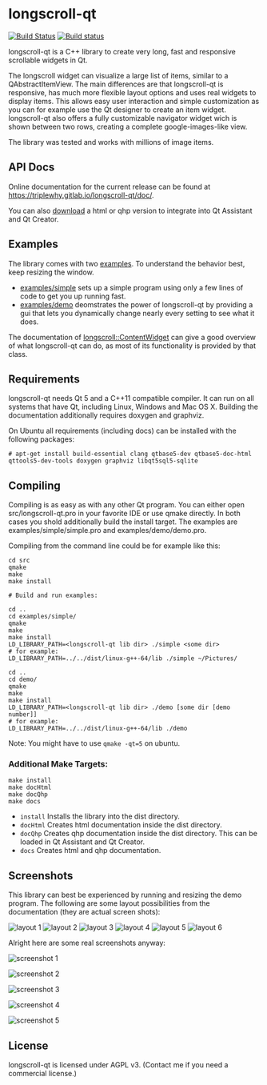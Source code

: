 # longscroll-qt
[![Build Status](https://travis-ci.org/TripleWhy/longscroll-qt.svg?branch=master)](https://travis-ci.org/TripleWhy/longscroll-qt) [![Build status](https://ci.appveyor.com/api/projects/status/wpkj3f4oca4umh4t/branch/master?svg=true)](https://ci.appveyor.com/project/TripleWhy/longscroll-qt/branch/master)

longscroll-qt is a C++ library to create very long, fast and responsive scrollable widgets in Qt.

The longscroll widget can visualize a large list of items, similar to a QAbstractItemView.
The main differences are that longscroll-qt is responsive, has much more flexible layout options and uses real widgets to display items.
This allows easy user interaction and simple customization as you can for example use the Qt designer to create an item widget.
longscroll-qt also offers a fully customizable navigator widget wich is shown between two rows, creating a complete google-images-like view.

The library was tested and works with millions of image items.

## API Docs
Online documentation for the current release can be found at https://triplewhy.gitlab.io/longscroll-qt/doc/.

You can also [download](../../releases) a html or qhp version to integrate into Qt Assistant and Qt Creator.

## Examples
The library comes with two [examples](examples). To understand the behavior best, keep resizing the window.
- [examples/simple](examples/simple) sets up a simple program using only a few lines of code to get you up running fast.
- [examples/demo](examples/demo) deomstrates the power of longscroll-qt by providing a gui that lets you dynamically change nearly every setting to see what it does.

The documentation of [longscroll::ContentWidget](https://triplewhy.gitlab.io/longscroll-qt/doc/classlongscroll_1_1_content_widget.html) can give a good overview of what longscroll-qt can do, as most of its functionality is provided by that class.

## Requirements
longscroll-qt needs Qt 5 and a C++11 compatible compiler. It can run on all systems that have Qt, including Linux, Windows and Mac OS X.
Building the documentation additionally requires doxygen and graphviz.

On Ubuntu all requirements (including docs) can be installed with the following packages:
```
# apt-get install build-essential clang qtbase5-dev qtbase5-doc-html qttools5-dev-tools doxygen graphviz libqt5sql5-sqlite
```

## Compiling
Compiling is as easy as with any other Qt program. You can either open src/longscroll-qt.pro in your favorite IDE or use qmake directly. In both cases you shold additionally build the install target.
The examples are examples/simple/simple.pro and examples/demo/demo.pro.

Compiling from the command line could be for example like this:
```
cd src
qmake
make
make install

# Build and run examples:

cd ..
cd examples/simple/
qmake
make
make install
LD_LIBRARY_PATH=<longscroll-qt lib dir> ./simple <some dir>
# for example:
LD_LIBRARY_PATH=../../dist/linux-g++-64/lib ./simple ~/Pictures/

cd ..
cd demo/
qmake
make
make install
LD_LIBRARY_PATH=<longscroll-qt lib dir> ./demo [some dir [demo number]]
# for example:
LD_LIBRARY_PATH=../../dist/linux-g++-64/lib ./demo
```
Note: You might have to use `qmake -qt=5` on ubuntu.

### Additional Make Targets:
```
make install
make docHtml
make docQhp
make docs
```
- `install`  Installs the library into the dist directory.
- `docHtml`  Creates html documentation inside the dist directory.
- `docQhp`   Creates qhp documentation inside the dist directory. This can be loaded in Qt Assistant and Qt Creator.
- `docs`     Creates html and qhp documentation.

## Screenshots
This library can best be experienced by running and resizing the demo program.
The following are some layout possibilities from the documentation (they are actual screen shots):

![layout 1](doxygen/img/layout1.png)
![layout 2](doxygen/img/layout2.png)
![layout 3](doxygen/img/layout3.png)
![layout 4](doxygen/img/layout4.png)
![layout 5](doxygen/img/layout5.png)
![layout 6](doxygen/img/layout6.png)

Alright here are some real screenshots anyway:

![screenshot 1](doxygen/img/screen01.jpg)

![screenshot 2](doxygen/img/screen02.jpg)

![screenshot 3](doxygen/img/screen04.jpg)

![screenshot 4](doxygen/img/screen06.jpg)

![screenshot 5](doxygen/img/screen05.jpg)

## License
longscroll-qt is licensed under AGPL v3. (Contact me if you need a commercial license.)
